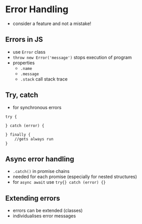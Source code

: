 # Error Handling

- consider a feature and not a mistake!

## Errors in JS

- use `Error` class
- `throw new Error('message')` stops execution of program
- properties
  - `.name`
  - `.message`
  - `.stack` call stack trace

## Try, catch

- for synchronous errors

```
try {

} catch (error) {

} finally {
    //gets always run
}
```

## Async error handling

- `.catch()` in promise chains
- needed for each promise (especially for nested structures)
- for `async await` use `try{} catch (error) {}`

## Extending errors

- errors can be extended (classes)
- individualises error messages
